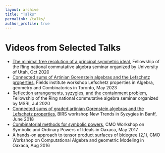 ```yaml
---
layout: archive
title: "Talks"
permalink: /talks/
author_profile: true
---
```


Videos from Selected Talks
=====================

* [The minimal free resolution of a principal symmetric ideal](https://mediaspace.utah.edu/media/t/1_ou5e80it), Fellowship of the Ring national commutative algebra seminar organized by University of Utah, Oct 2020
* [Connected sums of Artinian Gorenstein algebras and the Lefschetz properties](http://www.birs.ca/events/2018/5-day-workshops/18w5133/videos/watch/201806281730-Seceleanu.html), Fields institute workshop Lefschetz properties in Algebra, geometry and Combinatorics in Toronto, May 2023
* [Reflection arrangements, syzygies, and the containment problem](https://www.msri.org/seminars/25088), Fellowship of the Ring national commutative algebra seminar organized by MSRI, Jul 2020
* [Connected sums of graded artinian Gorenstein algebras and the Lefschetz properties](http://www.birs.ca/events/2018/5-day-workshops/18w5133/videos/watch/201806281730-Seceleanu.html), BIRS workshop New Trends in Syzygies in Banff, June 2018
* [Combinatorial methods for symbolic powers](https://www.birs.ca/events/2017/5-day-workshops/17w5027/videos/watch/201705161102-Seceleanu.html), CMO Workshop on Symbolic and Ordinary Powers of Ideals in Oaxaca, May 2017
* [A hands-on approach to tensor product surfaces of bidegree (2,1)](http://www.birs.ca/events/2016/5-day-workshops/16w5115/videos/watch/201608091431-Seceleanu.html), CMO Workshop on Computational Algebra and geometric Modeling in Oaxaca, Aug 2016